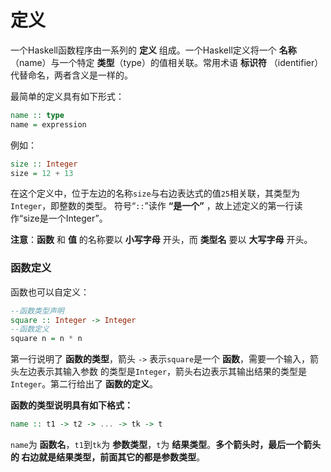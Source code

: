 定义
=======================================
一个Haskell函数程序由一系列的 **定义** 组成。一个Haskell定义将一个 **名称** （name）与一个特定
**类型**（type）的值相关联。常用术语 **标识符** （identifier）代替命名，两者含义是一样的。

最简单的定义具有如下形式：
```haskell
name :: type
name = expression
```
例如：
```haskell
size :: Integer
size = 12 + 13
```
在这个定义中，位于左边的名称`size`与右边表达式的值`25`相关联，其类型为`Integer`，即整数的类型。
符号“`::`”读作 **“是一个”** ，故上述定义的第一行读作“size是一个Integer”。

**注意**：**函数** 和 **值** 的名称要以 **小写字母** 开头，而 **类型名** 要以 **大写字母** 开头。

### 函数定义
函数也可以自定义：
```haskell
--函数类型声明
square :: Integer -> Integer
--函数定义
square n = n * n
```
第一行说明了 **函数的类型**，箭头 `->` 表示`square`是一个 **函数**，需要一个输入，箭头左边表示其输入参数
的类型是`Integer`，箭头右边表示其输出结果的类型是`Integer`。第二行给出了 **函数的定义**。

**函数的类型说明具有如下格式：**
```haskell
name :: t1 -> t2 -> ... -> tk -> t
```
`name`为 **函数名**，`t1`到`tk`为 **参数类型**，`t`为 **结果类型**。**多个箭头时，最后一个箭头的
右边就是结果类型，前面其它的都是参数类型**。
